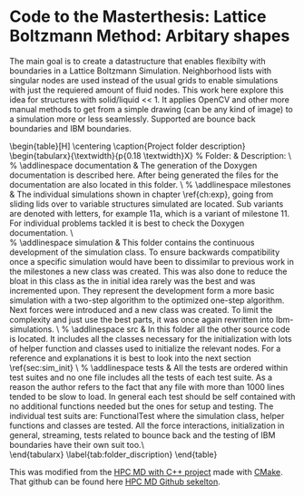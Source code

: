 <script type="text/javascript" async
    src="https://cdnjs.cloudflare.com/ajax/libs/mathjax/2.7.7/MathJax.js?config=TeX-MML-AM_CHTML">
</script>

# Code to the Masterthesis: Lattice Boltzmann Method: Arbitary shapes

The main goal is to create a datastructure that enables flexibilty with boundaries in a Lattice Boltzmann Simulation. 
Neighborhood lists with singular nodes are used instead of the usual grids to enable simulations with just the requiered amount of fluid nodes.
This work here explore this idea for structures with solid/liquid << 1. 
It applies OpenCV and other more manual methods to get from a simple drawing (can be any kind of image) to a simulation more or less seamlessly.
Supported are bounce back boundaries and IBM boundaries.

\begin{table}[H]
    \centering
    \caption{Project folder description}
    \begin{tabularx}{\textwidth}{p{0.18 \textwidth}X}
        %
        Folder: & Description: \\
        %
        \addlinespace
        documentation &  The generation of the Doxygen documentation is described here. After being generated the files for the documentation are also located in this folder. \\
        %
        \addlinespace
        milestones & The individual simulations shown in chapter \ref{ch:exp}, going from sliding lids over to variable structures simulated are located.  Sub variants are denoted with letters, for example 11a, which is a variant of milestone 11. For individual problems tackled it is best to check the Doxygen documentation. \\     
        %
        \addlinespace
        simulation &  This folder contains the continuous development of the simulation class. To ensure backwards compatibility once a specific simulation would have been to dissimilar to previous work in the milestones a new class was created. This was also done to reduce the bloat in this class as the in initial idea rarely was the best and was incremented upon. They represent the development form a more basic simulation with a two-step algorithm to the optimized one-step algorithm. Next forces were introduced and a new class was created. To limit the complexity and just use the best parts, it was once again rewritten into lbm-simulations. \\
        %
        \addlinespace
        src & In this folder all the other source code is located. It includes all the classes necessary for the initialization with lots of helper function and classes used to initialize the relevant nodes. For a reference and explanations it is best to look into the next section \ref{sec:sim_init} \\
        %
        \addlinespace
        tests & All the tests are ordered within test suites and no one file includes all the tests of each test suite. As a reason the author refers to the fact that any file with more than 1000 lines tended to be slow to load. In general each test should be self contained with no additional functions needed but the ones for setup and testing. The individual test suits are: FunctionalTest where the simulation class, helper functions and classes are tested. All the force interactions, initialization in general, streaming, tests related to bounce back and the testing of IBM boundaries have their own suit too.\\    
    \end{tabularx}
    \label{tab:folder_discription}
\end{table}


This was modified from the [HPC MD
with C++
project](https://imtek-simulation.github.io/MolecularDynamics/_project/general_remarks.html) made 
with 
 [CMake](https://cmake.org/).
 That github can be found here [HPC MD Github sekelton](https://github.com/IMTEK-Simulation/cmake-skeleton).
